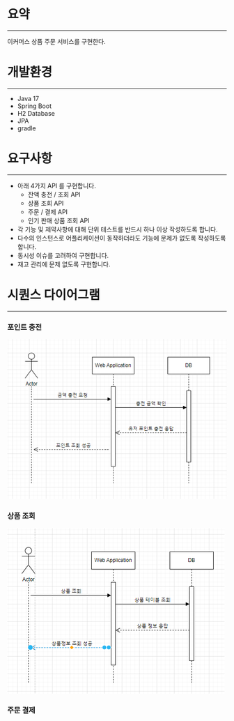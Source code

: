 # 요약
**********
이커머스 상품 주문 서비스를 구현한다.

# 개발환경
**********
+ Java 17
+ Spring Boot
+ H2 Database
+ JPA
+ gradle

# 요구사항
********
- 아래 4가지 API 를 구현합니다.
    - 잔액 충전 / 조회 API
    - 상품 조회 API
    - 주문 / 결제 API
    - 인기 판매 상품 조회 API
- 각 기능 및 제약사항에 대해 단위 테스트를 반드시 하나 이상 작성하도록 합니다.
- 다수의 인스턴스로 어플리케이션이 동작하더라도 기능에 문제가 없도록 작성하도록 합니다.
- 동시성 이슈를 고려하여 구현합니다.
- 재고 관리에 문제 없도록 구현합니다.

# 시퀀스 다이어그램
*****
### 포인트 충전<br>
![img_1.png](img_1.png)<br>

### 상품 조회<br>
![img_2.png](img_2.png)<br>

### 주문 결제<br>




